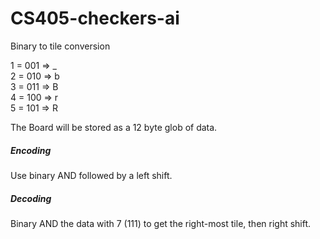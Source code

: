 # CS405-checkers-ai


Binary to tile conversion

1 = 001 => _  
2 = 010 => b  
3 = 011 => B  
4 = 100 => r  
5 = 101 => R  

The Board will be stored as a 12 byte glob of data.  
##### Encoding  
Use binary AND followed by a left shift.  

##### Decoding  
Binary AND the data with 7 (111) to get the right-most tile, then right shift.
